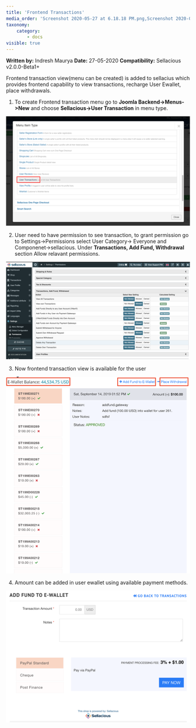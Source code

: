 ```yaml
---
title: 'Frontend Transactions'
media_order: 'Screenshot 2020-05-27 at 6.18.18 PM.png,Screenshot 2020-05-27 at 6.25.57 PM.png,64906461-b4858100-d704-11e9-87df-5d770476d379.png'
taxonomy:
    category:
        - docs
visible: true
---
```


**Written by:** Indresh Maurya
**Date:** 27-05-2020
**Compatibility:** Sellacious v2.0.0-Beta1+

Frontend transaction view(menu can be created) is added to sellacius which provides frontend capability to view transactions, recharge User Ewallet, place withdrawals.

1. To create Frontend transaction menu go to **Joomla Backend->Menus->New** and choose **Sellacious->User Transaction** in menu type.

![](Screenshot%202020-05-27%20at%206.18.18%20PM.png)

2. User need to have permission to see transaction, to grant permission go to Settings->Permissions select User Category-> Everyone and Componenet->sellacious. Under **Transactions, Add Fund, Withdrawal** section Allow relavant permissions. 

![](Screenshot%202020-05-27%20at%206.25.57%20PM.png)

3. Now frontend transaction view is available for the user

![](64906461-b4858100-d704-11e9-87df-5d770476d379.png)

4. Amount can be added in user ewallet using available payment methods.

![](64906463-b7807180-d704-11e9-8b62-ea3e790b71c1.png)
